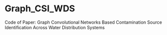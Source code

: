 # Graph_CSI_WDS
Code of Paper: Graph Convolutional Networks Based Contamination Source Identification Across Water Distribution Systems
